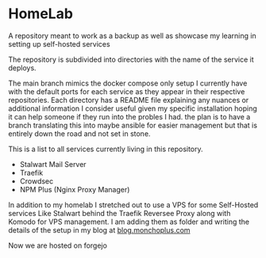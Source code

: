 # HomeLab
A repository meant to work as a backup as well as showcase my learning in setting up self-hosted services

The repository is subdivided into directories with the name of the service it deploys. 

The main branch mimics the docker compose only setup I currently have with the default ports for each service as they appear in their respective repositories. Each directory has a README file explaining any nuances or additional information I consider useful given my specific installation hoping it can help someone if they run into the probles I had. the plan is to have a branch translating this into maybe ansible for easier management but that is entirely down the road and not set in stone. 

This is a list to all services currently living in this repository.

- Stalwart Mail Server
- Traefik
- Crowdsec
- NPM Plus (Nginx Proxy Manager)

In addition to my homelab I stretched out to use a VPS for some Self-Hosted services Like Stalwart behind the Traefik Reversee Proxy along with Komodo for VPS management. I am adding them as folder and writing the details of the setup in my blog at [blog.monchoplus.com](blog.monchoplus.com)

Now we are hosted on forgejo
